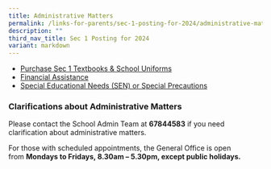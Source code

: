 ```yaml
---
title: Administrative Matters
permalink: /links-for-parents/sec-1-posting-for-2024/administrative-matters/
description: ""
third_nav_title: Sec 1 Posting for 2024
variant: markdown
---
```

* [Purchase Sec 1 Textbooks & School Uniforms](/links-for-parents/sec-1-posting-for-2024/administrative-matters/purchase-textbooks-n-uniforms/)
* [Financial Assistance](/links-for-parents/sec-1-posting-for-2024/administrative-matters/financial-assistance/)
* [Special Educational Needs (SEN) or Special Precautions](/links-for-parents/sec-1-posting-for-2024/administrative-matters/sen-or-special-precautions/)

### Clarifications about Administrative Matters

Please contact the School Admin Team at **67844583** if you need clarification about administrative matters.

For those with scheduled appointments, the General Office is open from **Mondays to Fridays, 8.30am – 5.30pm, except public holidays.**